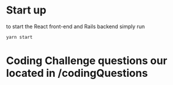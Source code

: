 # Start up

to start the React front-end and Rails backend simply run 

```bash
yarn start
```

# Coding Challenge questions our located in /codingQuestions 



